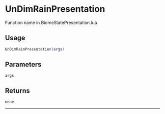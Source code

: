 # UnDimRainPresentation
Function name in BiomeStatePresentation.lua
## Usage
```lua
UnDimRainPresentation(args)
```
## Parameters
`args`
## Returns
`none`

---